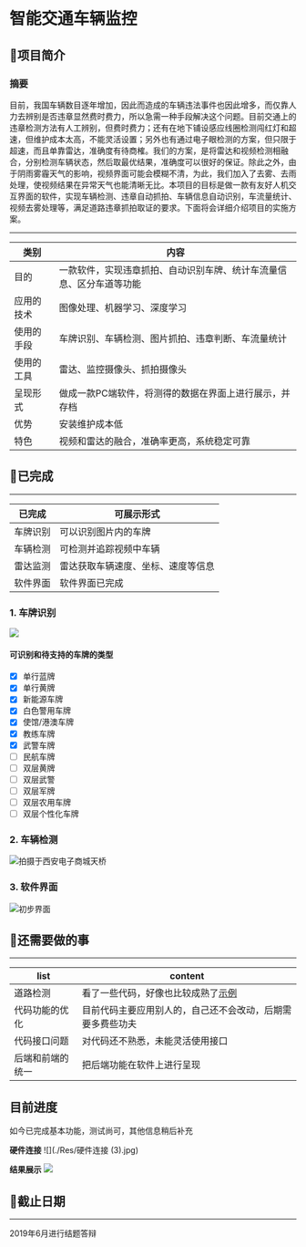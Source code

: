 # 智能交通车辆监控

## 📖项目简介

### 摘要

目前，我国车辆数目逐年增加，因此而造成的车辆违法事件也因此增多，而仅靠人力去辨别是否违章显然费时费力，所以急需一种手段解决这个问题。目前交通上的违章检测方法有人工辨别，但费时费力；还有在地下铺设感应线圈检测闯红灯和超速，但维护成本太高，不能灵活设置；另外也有通过电子眼检测的方案，但只限于超速，而且单靠雷达，准确度有待商榷。我们的方案，是将雷达和视频检测相融合，分别检测车辆状态，然后取最优结果，准确度可以很好的保证。除此之外，由于阴雨雾霾天气的影响，视频界面可能会模糊不清，为此，我们加入了去雾、去雨处理，使视频结果在异常天气也能清晰无比。本项目的目标是做一款有友好人机交互界面的软件，实现车辆检测、违章自动抓拍、车辆信息自动识别，车流量统计、视频去雾处理等，满足道路违章抓拍取证的要求。下面将会详细介绍项目的实施方案。

---
|类别|内容|
|------|------|
|目的|一款软件，实现违章抓拍、自动识别车牌、统计车流量信息、区分车道等功能|
|应用的技术|图像处理、机器学习、深度学习|  
|使用的手段|车牌识别、车辆检测、图片抓拍、违章判断、车流量统计|
|使用的工具|雷达、监控摄像头、抓拍摄像头|
|呈现形式|做成一款PC端软件，将测得的数据在界面上进行展示，并存档|
|优势|安装维护成本低|
|特色|视频和雷达的融合，准确率更高，系统稳定可靠|

## 🍉已完成
---
|已完成|可展示形式|
|-|-|
|车牌识别|可以识别图片内的车牌|
|车辆检测|可检测并追踪视频中车辆|
|雷达监测|雷达获取车辆速度、坐标、速度等信息|
|软件界面|软件界面已完成|

### 1. 车牌识别 

![](http://ww1.sinaimg.cn/large/006YKa8tly1g4lqwky1dsj311y0kgaun.jpg)
#### 可识别和待支持的车牌的类型

- [x] 单行蓝牌
- [x] 单行黄牌
- [x] 新能源车牌
- [x] 白色警用车牌
- [x] 使馆/港澳车牌
- [x] 教练车牌
- [x] 武警车牌
- [ ] 民航车牌
- [ ] 双层黄牌
- [ ] 双层武警
- [ ] 双层军牌
- [ ] 双层农用车牌
- [ ] 双层个性化车牌

### 2. 车辆检测

![拍摄于西安电子商城天桥](http://ww1.sinaimg.cn/large/006YKa8tly1g4kbmr9oklj30gb0fmk2e.jpg)

### 3. 软件界面

![初步界面](http://ww1.sinaimg.cn/large/006YKa8tly1g4kbjt8owwj311y0lckjl.jpg)

## 🐳还需要做的事
---
|list|content|
|-|-|
|道路检测|看了一些代码，好像也比较成熟了[示例](https://github.com/ljgithub669/CarND-Advanced-Lane-Lines)|
|代码功能的优化|目前代码主要应用别人的，自己还不会改动，后期需要多费些功夫|
|代码接口问题|对代码还不熟悉，未能灵活使用接口|
|后端和前端的统一|把后端功能在软件上进行呈现|

## 目前进度

如今已完成基本功能，测试尚可，其他信息稍后补充

**硬件连接**
![](./Res/硬件连接 (3).jpg)

**结果展示**
![](http://ww1.sinaimg.cn/large/006YKa8tly1g4kbb8wncag30tn0fjaig.gif)

## 🚀截止日期
---
2019年6月进行结题答辩
